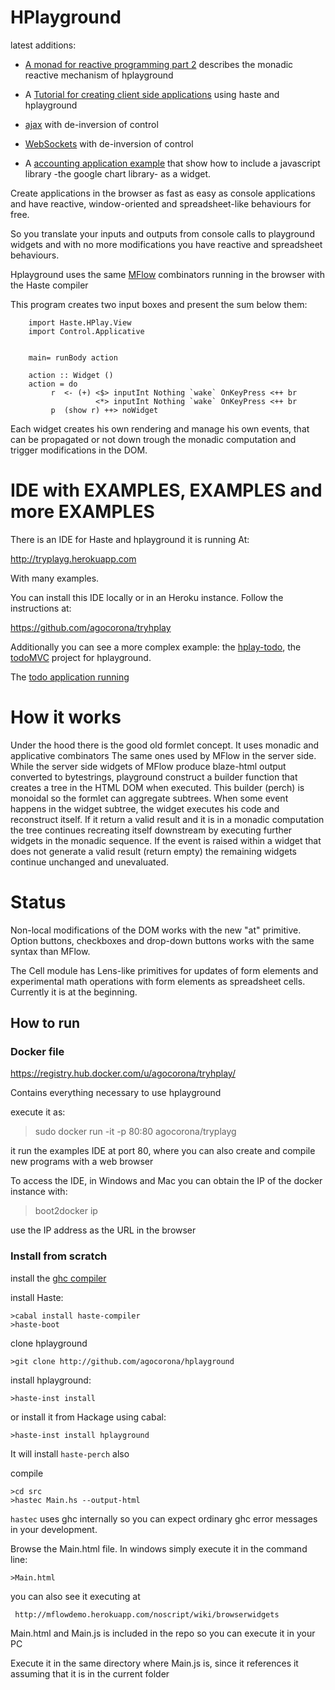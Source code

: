 HPlayground
==========
latest additions:

* [A monad for reactive programming part 2](https://www.fpcomplete.com/user/agocorona/monad-reactive-programming-2) describes the monadic reactive mechanism of hplayground

* A [Tutorial for creating client side applications](http://www.airpair.com/haskell/posts/haskell-tutorial-introduction-to-web-apps) using haste and hplayground

* [ajax](http://tryplayg.herokuapp.com/try/ajax.hs/edit) with de-inversion of control

* [WebSockets](http://tryplayg.herokuapp.com/try/hplay-sockets.hs/edit) with de-inversion of control

* A [accounting application example](http://tryplayg.herokuapp.com/try/mybudget.hs/edit) that show how to include a javascript library -the google chart library- as a widget.

Create applications in the browser as fast as easy as console applications and have reactive, window-oriented
and spreadsheet-like behaviours for free.

So you translate your inputs and outputs from console calls to playground widgets and with no more modifications
you have reactive and spreadsheet behaviours.

Hplayground uses the same [MFlow](https://github.com/agocorona/MFLow) combinators running in the browser with the Haste compiler

This program creates two input boxes and present the sum below them:


        import Haste.HPlay.View
        import Control.Applicative


        main= runBody action

        action :: Widget ()
        action = do
             r  <- (+) <$> inputInt Nothing `wake` OnKeyPress <++ br
                       <*> inputInt Nothing `wake` OnKeyPress <++ br
             p  (show r) ++> noWidget

Each widget creates his own rendering and manage his own events, that can be propagated
or not down trough the monadic computation and trigger modifications in the DOM.

IDE with EXAMPLES, EXAMPLES and more EXAMPLES
============================================

There is an IDE for Haste and hplayground it is running At:

http://tryplayg.herokuapp.com

With many examples.

You can install this IDE locally or in an Heroku instance. Follow the instructions at:

https://github.com/agocorona/tryhplay


Additionally you can see a more complex example: the [hplay-todo](https://github.com/agocorona/hplay-todo),
 the [todoMVC](http://todomvc.com) project for hplayground.

The [todo application running](http://mflowdemo.herokuapp.com/todo.html)


How it works
============
Under the hood there is the good old formlet concept. It uses monadic and applicative combinators
The same ones used by MFlow in the server side. While the server side widgets of MFlow
produce blaze-html output converted to bytestrings, playground construct a builder function that
creates a tree in the HTML DOM when executed. This builder (perch) is monoidal so the formlet
can aggregate subtrees. When some event happens in the widget subtree, the widget executes
his code and reconstruct itself. If it return a valid result and it is in a monadic computation
the tree continues recreating itself downstream by executing further widgets in the monadic sequence.
If the event is raised within a widget that does not generate a valid result (return empty)
the remaining widgets continue unchanged and unevaluated.

Status
======

Non-local modifications of the DOM works with the new "at" primitive.
Option buttons, checkboxes and drop-down buttons works with the same syntax than MFlow.

The Cell module has Lens-like primitives for updates of form elements and experimental math
operations with form elements as spreadsheet cells. Currently it is at the beginning.

How to run
----------

### Docker file

https://registry.hub.docker.com/u/agocorona/tryhplay/

Contains everything necessary to use hplayground

execute it as:

> sudo docker run -it -p 80:80 agocorona/tryplayg

it run the examples IDE at port 80, where you can also create and compile new programs with a web browser

To access the IDE, in Windows and Mac you can obtain the IP of the docker instance with:

> boot2docker ip

use the IP address as the URL in the browser

### Install from scratch

install the [ghc compiler](http://www.haskell.org/platform/)

install Haste:

    >cabal install haste-compiler
    >haste-boot
    

clone hplayground

    >git clone http://github.com/agocorona/hplayground



install hplayground:

    >haste-inst install

  or install it from Hackage using cabal:

    >haste-inst install hplayground

It will install `haste-perch` also

compile

    >cd src
    >hastec Main.hs --output-html

`hastec` uses ghc internally so you can expect ordinary ghc error messages in your development.

Browse the Main.html file. In windows simply execute it in the command line:

    >Main.html

you can also see it executing at

     http://mflowdemo.herokuapp.com/noscript/wiki/browserwidgets

Main.html and Main.js is included in the repo so you can execute it in your PC

Execute it in the same directory where Main.js is, since it references it assuming that it is in the current folder

